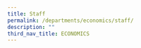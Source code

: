 ```yaml
---
title: Staff
permalink: /departments/economics/staff/
description: ""
third_nav_title: ECONOMICS
---
```

